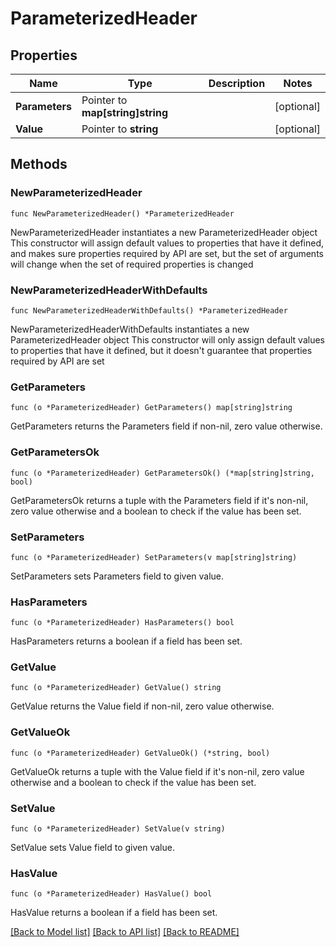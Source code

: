 # ParameterizedHeader

## Properties

Name | Type | Description | Notes
------------ | ------------- | ------------- | -------------
**Parameters** | Pointer to **map[string]string** |  | [optional] 
**Value** | Pointer to **string** |  | [optional] 

## Methods

### NewParameterizedHeader

`func NewParameterizedHeader() *ParameterizedHeader`

NewParameterizedHeader instantiates a new ParameterizedHeader object
This constructor will assign default values to properties that have it defined,
and makes sure properties required by API are set, but the set of arguments
will change when the set of required properties is changed

### NewParameterizedHeaderWithDefaults

`func NewParameterizedHeaderWithDefaults() *ParameterizedHeader`

NewParameterizedHeaderWithDefaults instantiates a new ParameterizedHeader object
This constructor will only assign default values to properties that have it defined,
but it doesn't guarantee that properties required by API are set

### GetParameters

`func (o *ParameterizedHeader) GetParameters() map[string]string`

GetParameters returns the Parameters field if non-nil, zero value otherwise.

### GetParametersOk

`func (o *ParameterizedHeader) GetParametersOk() (*map[string]string, bool)`

GetParametersOk returns a tuple with the Parameters field if it's non-nil, zero value otherwise
and a boolean to check if the value has been set.

### SetParameters

`func (o *ParameterizedHeader) SetParameters(v map[string]string)`

SetParameters sets Parameters field to given value.

### HasParameters

`func (o *ParameterizedHeader) HasParameters() bool`

HasParameters returns a boolean if a field has been set.

### GetValue

`func (o *ParameterizedHeader) GetValue() string`

GetValue returns the Value field if non-nil, zero value otherwise.

### GetValueOk

`func (o *ParameterizedHeader) GetValueOk() (*string, bool)`

GetValueOk returns a tuple with the Value field if it's non-nil, zero value otherwise
and a boolean to check if the value has been set.

### SetValue

`func (o *ParameterizedHeader) SetValue(v string)`

SetValue sets Value field to given value.

### HasValue

`func (o *ParameterizedHeader) HasValue() bool`

HasValue returns a boolean if a field has been set.


[[Back to Model list]](../README.md#documentation-for-models) [[Back to API list]](../README.md#documentation-for-api-endpoints) [[Back to README]](../README.md)


